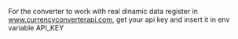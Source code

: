 For the converter to work with real dinamic data register in www.currencyconverterapi.com, get your api key and insert it in env variable API_KEY